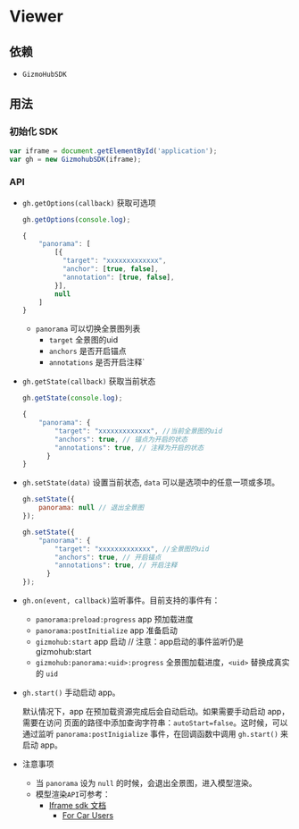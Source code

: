 # Viewer

## 依赖

- `GizmoHubSDK`


## 用法

### 初始化 SDK

```js
var iframe = document.getElementById('application');
var gh = new GizmohubSDK(iframe);
```

### API

- `gh.getOptions(callback)` 获取可选项

    ```js
    gh.getOptions(console.log);

    {
        "panorama": [
            [{ 
              "target": "xxxxxxxxxxxxx", 
              "anchor": [true, false],
              "annotation": [true, false],
            }],
            null
        ]
    }
    ```
    - `panorama` 可以切换全景图列表
      - `target` 全景图的uid
      - `anchors` 是否开启锚点
      - `annotations` 是否开启注释`


- `gh.getState(callback)` 获取当前状态

    ```js
    gh.getState(console.log);

    {
        "panorama": { 
            "target": "xxxxxxxxxxxxx", //当前全景图的uid
            "anchors": true, // 锚点为开启的状态
            "annotations": true, // 注释为开启的状态
          }
    }
    ```


- `gh.setState(data)` 设置当前状态, `data` 可以是选项中的任意一项或多项。
    
    ```js
    gh.setState({
        panorama: null // 退出全景图
    });

    gh.setState({
        "panorama": { 
            "target": "xxxxxxxxxxxxx", //全景图的uid
            "anchors": true, // 开启锚点
            "annotations": true, // 开启注释
          }
    });
    ```


- `gh.on(event, callback)`监听事件。目前支持的事件有：
  - `panorama:preload:progress` app 预加载进度
  - `panorama:postInitialize` app 准备启动
  - `gizmohub:start` app 启动   // 注意：app启动的事件监听仍是 gizmohub:start
  - `gizmohub:panorama:<uid>:progress` 全景图加载进度，`<uid>` 替换成真实的 `uid`
  
- `gh.start()` 手动启动 app。

  默认情况下，app 在预加载资源完成后会自动启动。如果需要手动启动 app，需要在访问
  页面的路径中添加查询字符串：`autoStart=false`。这时候，可以通过监听
  `panorama:postInigialize` 事件，在回调函数中调用 `gh.start()` 来启动 app。

- 注意事项
  - 当 `panorama` 设为 `null` 的时候，会退出全景图，进入模型渲染。
  - 模型渲染`API`可参考：
    - [Iframe sdk 文档](https://gitlab.com/gizmotech/Doc/wikis/Iframe-SDK%E6%96%87%E6%A1%A3)
      - [For Car Users](https://gitlab.com/gizmotech/Doc/wikis/iframe-sdk-for-car-users-%E6%96%87%E6%A1%A3)





